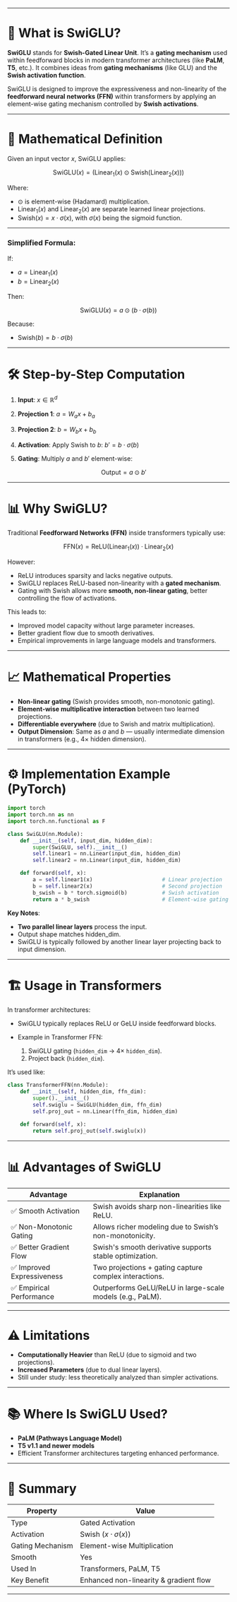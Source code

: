 
---

# 🎯 What is SwiGLU?

**SwiGLU** stands for **Swish-Gated Linear Unit**. It’s a **gating mechanism** used within feedforward blocks in modern transformer architectures (like **PaLM**, **T5**, etc.). It combines ideas from **gating mechanisms** (like GLU) and the **Swish activation function**.

SwiGLU is designed to improve the expressiveness and non-linearity of the **feedforward neural networks (FFN)** within transformers by applying an element-wise gating mechanism controlled by **Swish activations**.

---

# 🔬 Mathematical Definition

Given an input vector $x$, SwiGLU applies:

$$
\text{SwiGLU}(x) = (\text{Linear}_1(x) \odot \text{Swish}(\text{Linear}_2(x)))
$$

Where:

* $\odot$ is element-wise (Hadamard) multiplication.
* $\text{Linear}_1(x)$ and $\text{Linear}_2(x)$ are separate learned linear projections.
* $\text{Swish}(x) = x \cdot \sigma(x)$, with $\sigma(x)$ being the sigmoid function.

---

### Simplified Formula:

If:

* $a = \text{Linear}_1(x)$
* $b = \text{Linear}_2(x)$

Then:

$$
\text{SwiGLU}(x) = a \odot (b \cdot \sigma(b))
$$

Because:

* $\text{Swish}(b) = b \cdot \sigma(b)$

---

# 🛠️ Step-by-Step Computation

1. **Input**: $x \in \mathbb{R}^d$
2. **Projection 1**: $a = W_a x + b_a$
3. **Projection 2**: $b = W_b x + b_b$
4. **Activation**: Apply Swish to $b$: $b' = b \cdot \sigma(b)$
5. **Gating**: Multiply $a$ and $b'$ element-wise:

   $$
   \text{Output} = a \odot b'
   $$

---

# 📊 Why SwiGLU?

Traditional **Feedforward Networks (FFN)** inside transformers typically use:

$$
\text{FFN}(x) = \text{ReLU}(\text{Linear}_1(x)) \cdot \text{Linear}_2(x)
$$

However:

* ReLU introduces sparsity and lacks negative outputs.
* SwiGLU replaces ReLU-based non-linearity with a **gated mechanism**.
* Gating with Swish allows more **smooth, non-linear gating**, better controlling the flow of activations.

This leads to:

* Improved model capacity without large parameter increases.
* Better gradient flow due to smooth derivatives.
* Empirical improvements in large language models and transformers.

---

# 📈 Mathematical Properties

* **Non-linear gating** (Swish provides smooth, non-monotonic gating).
* **Element-wise multiplicative interaction** between two learned projections.
* **Differentiable everywhere** (due to Swish and matrix multiplication).
* **Output Dimension**: Same as $a$ and $b$ — usually intermediate dimension in transformers (e.g., 4× hidden dimension).

---

# ⚙️ Implementation Example (PyTorch)

```python
import torch
import torch.nn as nn
import torch.nn.functional as F

class SwiGLU(nn.Module):
    def __init__(self, input_dim, hidden_dim):
        super(SwiGLU, self).__init__()
        self.linear1 = nn.Linear(input_dim, hidden_dim)
        self.linear2 = nn.Linear(input_dim, hidden_dim)

    def forward(self, x):
        a = self.linear1(x)                      # Linear projection
        b = self.linear2(x)                      # Second projection
        b_swish = b * torch.sigmoid(b)           # Swish activation
        return a * b_swish                       # Element-wise gating
```

**Key Notes**:

* **Two parallel linear layers** process the input.
* Output shape matches hidden\_dim.
* SwiGLU is typically followed by another linear layer projecting back to input dimension.

---

# 🏗️ Usage in Transformers

In transformer architectures:

* SwiGLU typically replaces ReLU or GeLU inside feedforward blocks.
* Example in Transformer FFN:

  1. SwiGLU gating (`hidden_dim` → 4× `hidden_dim`).
  2. Project back (`hidden_dim`).

It’s used like:

```python
class TransformerFFN(nn.Module):
    def __init__(self, hidden_dim, ffn_dim):
        super().__init__()
        self.swiglu = SwiGLU(hidden_dim, ffn_dim)
        self.proj_out = nn.Linear(ffn_dim, hidden_dim)

    def forward(self, x):
        return self.proj_out(self.swiglu(x))
```

---

# 📊 Advantages of SwiGLU

| Advantage                 | Explanation                                               |
| ------------------------- | --------------------------------------------------------- |
| ✅ Smooth Activation       | Swish avoids sharp non-linearities like ReLU.             |
| ✅ Non-Monotonic Gating    | Allows richer modeling due to Swish’s non-monotonicity.   |
| ✅ Better Gradient Flow    | Swish's smooth derivative supports stable optimization.   |
| ✅ Improved Expressiveness | Two projections + gating capture complex interactions.    |
| ✅ Empirical Performance   | Outperforms GeLU/ReLU in large-scale models (e.g., PaLM). |

---

# ⚠️ Limitations

* **Computationally Heavier** than ReLU (due to sigmoid and two projections).
* **Increased Parameters** (due to dual linear layers).
* Still under study: less theoretically analyzed than simpler activations.

---

# 📚 Where Is SwiGLU Used?

* **PaLM (Pathways Language Model)**
* **T5 v1.1 and newer models**
* Efficient Transformer architectures targeting enhanced performance.

---

# 🚀 Summary

| Property         | Value                                  |
| ---------------- | -------------------------------------- |
| Type             | Gated Activation                       |
| Activation       | Swish ($x \cdot \sigma(x)$)            |
| Gating Mechanism | Element-wise Multiplication            |
| Smooth           | Yes                                    |
| Used In          | Transformers, PaLM, T5                 |
| Key Benefit      | Enhanced non-linearity & gradient flow |

---

